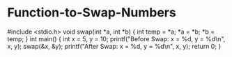 # Function-to-Swap-Numbers
#include <stdio.h>
void swap(int *a, int *b) {
    int temp = *a;
    *a = *b;
    *b = temp;
}
int main() {
    int x = 5, y = 10;
    printf("Before Swap: x = %d, y = %d\n", x, y);
    swap(&x, &y);
    printf("After Swap: x = %d, y = %d\n", x, y);
    return 0;
}
